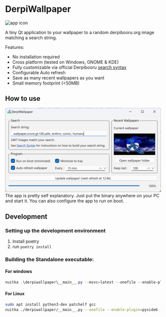 # DerpiWallpaper
<img src="data/derpiwallpaper.ico" alt="app icon" width="100"/>

A tiny Qt application to your wallpaper to a random derpibooru.org image matching a search string.

Features:
- No installation required
- Cross platform (tested on Windows, GNOME & KDE)
- Fully customizable via official Derpibooru [search syntax](https://derpibooru.org/pages/search_syntax)
- Configurable Auto refresh
- Save as many recent wallpapers as you want
- Small memory footprint (<50MB)

## How to use
![App Image](docs/app.png)
The app is pretty self explanatory. Just put the binary anywhere on your PC and start it. You can also configure the app to run on boot.

## Development
### Setting up the development environment
1. Install poetry
2. run `poetry install`

### Building the Standalone executable:
#### For windows
```powershell
nuitka .\derpiwallpaper\__main__.py --msvc=latest --onefile --enable-plugin=pyside6 --windows-console-mode=disable --onefile-tempdir-spec="{CACHE_DIR}/{PRODUCT}/{VERSION}" --product-name=DerpiWallpaper --product-version=$((poetry version).split()[1]) --output-filename="DerpiWallpaper.exe" --windows-icon-from-ico="data\derpiwallpaper.ico" --include-data-files="data/*=data/"
```
#### For Linux
```bash
sudo apt install python3-dev patchelf gcc
nuitka ./derpiwallpaper/__main__.py --onefile --enable-plugin=pyside6 --windows-console-mode=disable --onefile-tempdir-spec="{CACHE_DIR}/{PRODUCT}/{VERSION}" --product-name=DerpiWallpaper --product-version=$(poetry version -s) --output-filename="DerpiWallpaper" --linux-icon="data/derpiwallpaper.png" --include-data-files="data/*=data/"
```
